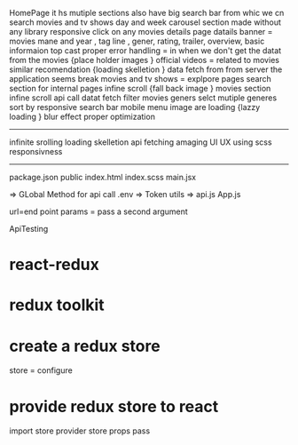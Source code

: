 HomePage
it hs mutiple sections
also have big search bar from whic we cn search movies and tv shows
day and week
carousel section made without any library
responsive
click on any movies details page
datails banner = movies mane and year , tag line , gener, rating, trailer, overview, basic informaion
top cast
proper error handling = in when we don't get the datat from the movies {place holder images }
official videos = related to movies
similar
recomendation
{loading skelletion } data fetch from from server the application seems break
movies and tv shows = explpore pages
search section for internal pages
infine scroll
{fall back image }
movies section infine scroll api call datat fetch
filter movies geners
selct mutiple generes
sort by
responsive
search bar
mobile menu
image are loading {lazzy loading } blur effect proper optimization

---

infinite srolling
loading skelletion
api fetching
amaging UI UX using scss
responsivness

---

package.json
public
index.html
index.scss
main.jsx

=> GLobal Method for api call
.env => Token
utils => api.js
App.js

url=end point
params = pass a second argument

ApiTesting

# react-redux

# redux toolkit

# create a redux store

store = configure

# provide redux store to react

import store
provider
store props pass
